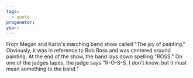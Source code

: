 ```yaml
---
tags:
  - quote
progenetor:
year:
---
```

From Megan and Karin's marching band show called "The joy of painting." Obviously, it was in reference to Bob Ross and was centered around painting. At the end of the show, the band lays down spelling "ROSS." On one of the judges tapes, the judge says "R-O-S-S. I don't know, but it must mean something to the band."